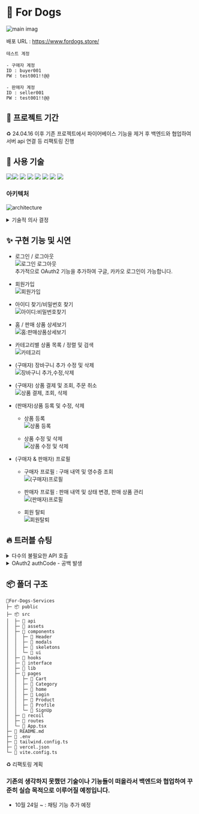 # 🐶 For Dogs

![main imag](https://github.com/user-attachments/assets/51cbe298-b812-4e83-bb5b-db9208c689f3)

배포 URL : https://www.fordogs.store/

```
테스트 계정

- 구매자 계정
ID : buyer001
PW : test001!!@@

- 판매자 계정
ID : seller001
PW : test001!!@@
```

## 📅 프로젝트 기간

♻️ 24.04.16 이후 기존 프로젝트에서 파이어베이스 기능을 제거 후 백엔드와 협업하여 서버 api 연결 등 리팩토링 진행

## 🔨 사용 기술

<img src="https://img.shields.io/badge/React-61DAFB?style=flat&logo=React&logoColor=FFFFFF"/><img src="https://img.shields.io/badge/TypeScript-orange?style=flat&logo=TypeScript&logoColor=FFFFFF"/>
<img src="https://img.shields.io/badge/TailWind CSS-06B6D4?style=flat&logo=TailWind css&logoColor=FFFFFF"/>
<img src="https://img.shields.io/badge/React-Query-ffffff?style=flat&logo=React-Query&logoColor=FFFFFF"/>
<img src="https://img.shields.io/badge/React-Router-000000?style=flat&logo=React-Router&logoColor=FFFFFF"/>
<img src="https://img.shields.io/badge/vite-9400D3?style=flat&logo=vite&logoColor=FFFFFF"/>
<img src="https://img.shields.io/badge/API-0000FF?style=flat&logo=백엔드 API&logoColor=FFFFFF"/>
<img src="https://img.shields.io/badge/vercel-000000?style=flat&logo=vercel&logoColor=ffffff"/>

### 아키텍처

![architecture](https://github.com/user-attachments/assets/5fdf772d-af35-4405-9a29-e320f1e73ef2)

<details>
  <summary>기술적 의사 결정</summary>
<ul>
    <li>React</li>
    사용자 경험을 중시하는 동적 웹 애플리케이션 개발을 위해 선택. 컴포넌트 기반 접근으로 재사용 가능하고 유지보수가 쉬운 UI를 구성하고 개발 효율성을 높이고 가상 DOM을 이용해 실제 DOM의 수정을 최소화하여 애플리케이션의 성능을 향상시키고, 사용자 경험을 개선하기 위해 선택했습니다.</br></br>
    <li>TypeScript</li> 프로젝트의 확장성과 유지보수성을 고려하여, 정적 타입 지정을 통한 오류 감소와 개발 생산성 향상을 위해 사용했습니다. </br></br>
    <li>Vite</li>
    Webpack은 cra이기 때문에 처리해야할 코드의 양이 많아질수록 느린 속도를 체감할 수 있어서 빠른 개발 서버 시작과 HMR(핫 모듈 교체) 기능을 제공하여 개발 속도와 경험을 향상시키기 위해 Vite를 선택했습니다. </br></br>
    <li>Recoil</li>
    기존에는 React Context API를 사용하여 상태 관리를 진행했으나, Recoil로 변경함으로써 애플리케이션의 상태 관리가 보다 간편해졌습니다. Recoil은 전역 상태 관리에 최적화되어 있어 다양한 컴포넌트 간의 상태 공유가 용이하고, 상태 변경 시 불필요한 리렌더링을 줄여 성능을 개선하는 데 기여했습니다. 또한, 비동기 상태 관리 및 아톰 기반의 설계 덕분에 코드의 가독성과 유지보수성이 향상되었습니다. </br></br>
    <li>React Query</li>
    비동기 데이터와 서버 상태를 관리를 위해 사용했으며 이를 통해 서버 상태 관리를 효율적으로 수행하고, 데이터 캐싱, 동기화 및 업데이트 작업을 간소화하기 위해 도입했습니다. </br></br>
    <li>Tailwind CSS</li>
   디자인의 일관성을 유지하여 재활용성을 높였고, 커스텀 디자인 작업 시간을 단축하기 위해 적용했습니다. </br></br>
    <li>Shadcn/ui</li>
    개발과정 중 직접적인 커스터마이제이션, 의존성 최소화, 빠른 통합 및 사용의 이점을 제공하여, 프로젝트의 유연성을 향상시키고 개발 속도를 높이는 장점이 있어 선택 </br></br>
    <li>S3</li>
   Amazon S3를 사용하여 이미지 저장 및 관리를 수행했습니다. Firebase에 비해 S3는 버킷 구조를 통해 이미지를 URL로 변환하여 불러오는 것이 용이하다는 장점이 있고 경험적인 이유가 크기 때문에 선택했습니다. 그리고 S3의 사용을 함으로써 비용 효율적이며, 대량의 이미지 데이터를 효과적으로 처리하고, 안정적으로 저장할 수 있는 환경을 구축했습니다.
   </br></br>
    <li>Vercel</li>
    간단하고 빠른 배포와 CDN을 통한 최적화된 성능, 자동 HTTPS 적용, 최신 웹 기술에 대한 강력한 지원, 개발자 친화적인 피드백과 분석 도구를 제공 받을 수 있어 사용했습니다. </br></br>
</ul>
</details>

## ✨ 구현 기능 및 시연

- 로그인 / 로그아웃 <br>
  ![로그인 로그아웃](https://github.com/user-attachments/assets/bc8c5313-1bd3-450b-a395-58828413d7a0) <br>
  추가적으로 OAuth2 기능을 추가하여 구글, 카카오 로그인이 가능합니다.

- 회원가입 <br>
  ![회원가입](https://github.com/user-attachments/assets/b051a3e9-4b88-4d23-bd65-9d1373aa7eb1)

- 아이디 찾기/비밀번호 찾기 <br>
  ![아이디:비밀번호찾기](https://github.com/user-attachments/assets/ed1416ff-a58c-4ff7-a265-94fb9d709c7d)

- 홈 / 판매 상품 상세보기 <br>
  ![홈:판매상품상세보기](https://github.com/user-attachments/assets/88d30ec9-4590-42c8-941c-d70852f983f5)

- 카테고리별 상품 목록 / 정렬 및 검색 <br>
  ![카테고리](https://github.com/user-attachments/assets/57b4f972-ab2e-4222-b9f9-f6beb3f29bcf)

- (구매자) 장바구니 추가 수정 및 삭제 <br>
  ![장바구니 추가,수정,삭제](https://github.com/user-attachments/assets/f3f646a6-8988-4cf6-8357-36edec0d270b)

- (구매자) 상품 결제 및 조회, 주문 취소 <br>
  ![상품 결제, 조회, 삭제](https://github.com/user-attachments/assets/87fd9994-0441-42ef-b60e-96440b7ca6fe)

- (판매자)상품 등록 및 수정, 삭제 <br>

  - 상품 등록 <br>
    ![상품 등록](https://github.com/user-attachments/assets/3b34be7a-e37d-4f79-8e13-ef49b3dab42f)

  - 상품 수정 및 삭제 <br>
    ![상품 수정 및 삭제](https://github.com/user-attachments/assets/3cc2e340-c37c-4676-a079-bd22905b94df)

- (구매자 & 판매자) 프로필

  - 구매자 프로필 : 구매 내역 및 영수증 조회 <br>
    ![(구매자)프로필](https://github.com/user-attachments/assets/c4705737-2ef0-4d3d-8ddb-4085971f470f)

  - 판매자 프로필 : 판매 내역 및 상태 변경, 판매 상품 관리 <br>
    ![(판매자)프로필](https://github.com/user-attachments/assets/974b7753-6ece-4666-b9f4-762f0a67ead8)

  - 회원 탈퇴 <br>
    ![회원탈퇴](https://github.com/user-attachments/assets/8cf537e1-e852-41d2-a263-748edcc58cf6)

## 🔥 트러블 슈팅

<details>
  <summary>다수의 불필요한 API 호출</summary>
  <ul>useRef를 활용하여 이미 데이터를 가져온 경우 API 요청을 방지하는 로직을 구현했습니다. 이로 인해, 사용자가 페이지를 새로 고치거나 다른 작업을 수행해도 동일한 사용자 프로필 정보를 중복 요청하지 않아 성능과 사용자 경험을 개선하였고 API 부하를 줄였습니다.</ul>
  </details>
<details>
  <summary>OAuth2 authCode - 공백 발생</summary>
  <ul>백엔드에서 authCode를 인코딩해서 전달해줘야했는데 이 부분이 생략되어서 OAuth2 인증 과정에서 authCode를 URL로 받을 때, + 기호가 공백으로 변환되는 문제가 발생했습니다.   
  
  <br>
  
  이 부분은 프론트쪽에서 해결한 뒤에 백엔드에게 해결 방법을 설명하는 과정에서 서로 깨달았습니다.
<br>

다음과 같이 해결했습니다. 쿼리 문자열을 가져와 사용할때 디코딩되어 공백으로 변한 값을 다시 공백에서 +로 바꾸어주어서 인코딩을 해준 것처럼 표현했습니다.

</ul>
  </details>

## 📦 폴더 구조

```
🐶For-Dogs-Services
├─ 📦 public
├─ 📦 src
│  ├─ 📂 api
│  ├─ 📂 assets
│  ├─ 📂 components
│  │  ├─ 📂 Header
│  │  ├─ 📂 modals
│  │  ├─ 📂 skeletons
│  │  └─ 📂 ui
│  ├─ 📂 hooks
│  ├─ 📂 interface
│  ├─ 📂 lib
│  ├─ 📂 pages
│  │  ├─ 📂 Cart
│  │  ├─ 📂 Category
│  │  ├─ 📂 home
│  │  ├─ 📂 Login
│  │  ├─ 📂 Product
│  │  ├─ 📂 Profile
│  │  └─ 📂 SignUp
│  ├─ 📂 recoil
│  ├─ 📂 routes
│  └─ 📄 App.tsx
├─ 📄 README.md
├─ 📄 .env
├─ 📄 tailwind.config.ts
├─ 📄 vercel.json
└─ 📄 vite.config.ts
```

♻️ 리팩토링 계획

### 기존의 생각하지 못했던 기술이나 기능들이 떠올라서 백엔드와 협업하여 꾸준히 실습 목적으로 이루어질 예정입니다.

- 10월 24일 ~ : 채팅 기능 추가 예정

